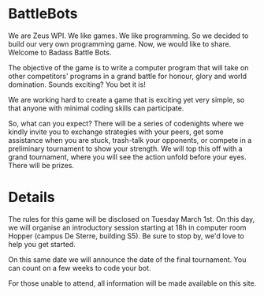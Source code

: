# BattleBots

We are Zeus WPI. We like games. We like programming. So we decided to build our
very own programming game. Now, we would like to share. Welcome to Badass Battle
Bots.

The objective of the game is to write a computer program that will take on other
competitors' programs in a grand battle for honour, glory and world domination.
Sounds exciting? You bet it is!

We are working hard to create a game that is exciting yet very simple, so that
anyone with minimal coding skills can participate.

So, what can you expect? There will be a series of codenights where we kindly
invite you to exchange strategies with your peers, get some assistance when
you are stuck, trash-talk your opponents, or compete in a preliminary tournament
to show your strength. We will top this off with a grand tournament, where you
will see the action unfold before your eyes. There will be prizes.


# Details

The rules for this game will be disclosed on Tuesday March 1st. On this day, we
will organise an introductory session starting at 18h in computer room Hopper
(campus De Sterre, building S5). Be sure to stop by, we'd love to help you get
started.

On this same date we will announce the date of the final tournament. You can
count on a few weeks to code your bot.

For those unable to attend, all information will be made available on this site.

